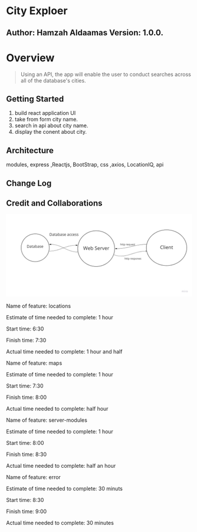 # City Exploer

## Author: Hamzah Aldaamas Version: 1.0.0.

# Overview
 > Using an API, the app will enable the user to conduct searches across all of the database's cities.

## Getting Started
1. build react application UI 
2. take from form city name.
3. search in api about city name.
4. display the conent about city.


## Architecture
modules, express ,Reactjs, BootStrap, css ,axios, LocationIQ, api

## Change Log

## Credit and Collaborations

![Explain](map.jpg)

Name of feature: locations

Estimate of time needed to complete: 1 hour

Start time: 6:30

Finish time: 7:30

Actual time needed to complete: 1 hour and half

Name of feature: maps

Estimate of time needed to complete: 1 hour

Start time: 7:30

Finish time: 8:00

Actual time needed to complete: half hour


Name of feature: server-modules

Estimate of time needed to complete: 1 hour

Start time: 8:00

Finish time: 8:30

Actual time needed to complete: half an hour


Name of feature: error

Estimate of time needed to complete: 30 minuts

Start time: 8:30

Finish time: 9:00

Actual time needed to complete: 30 minutes


